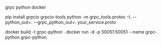 grpc python docker

pip install grpcio grpcio-tools
python -m grpc_tools.protoc -I. --python_out=. --grpc_python_out=. your_service.proto

docker build -t grpc-python .
docker run -d -p 50051:50051 --name grpc-python grpc-python

